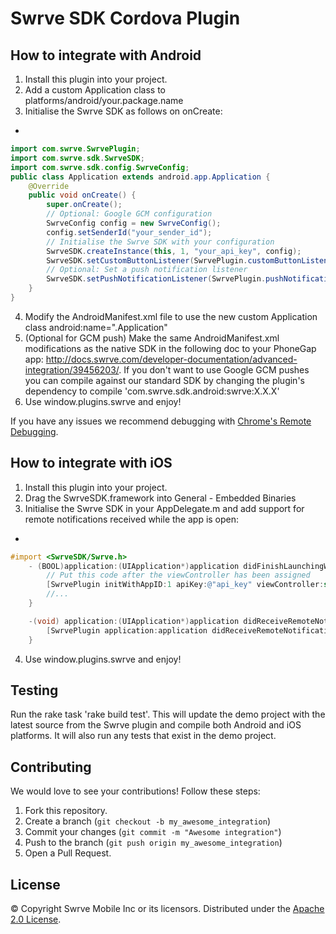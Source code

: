 Swrve SDK Cordova Plugin
========================

How to integrate with Android
-----------------------------
1. Install this plugin into your project.
2. Add a custom Application class to platforms/android/your.package.name
3. Initialise the Swrve SDK as follows on onCreate:
  * 
```Java
import com.swrve.SwrvePlugin;
import com.swrve.sdk.SwrveSDK;
import com.swrve.sdk.config.SwrveConfig;
public class Application extends android.app.Application {
    @Override
    public void onCreate() {
        super.onCreate();
        // Optional: Google GCM configuration
        SwrveConfig config = new SwrveConfig();
        config.setSenderId("your_sender_id");
        // Initialise the Swrve SDK with your configuration
        SwrveSDK.createInstance(this, 1, "your_api_key", config);
        SwrveSDK.setCustomButtonListener(SwrvePlugin.customButtonListener);
        // Optional: Set a push notification listener
        SwrveSDK.setPushNotificationListener(SwrvePlugin.pushNotificationListener);
    }
}
```

4. Modify the AndroidManifest.xml file to use the new custom Application class
android:name=".Application"
5. (Optional for GCM push) Make the same AndroidManifest.xml modifications as the native SDK in the following doc to your PhoneGap app: http://docs.swrve.com/developer-documentation/advanced-integration/39456203/. If you don't want to use Google GCM pushes you can compile against our standard SDK by changing the plugin's dependency to compile 'com.swrve.sdk.android:swrve:X.X.X'
6. Use window.plugins.swrve and enjoy!

If you have any issues we recommend debugging with [Chrome's Remote Debugging](https://developer.chrome.com/devtools/docs/remote-debugging).

How to integrate with iOS
-----------------------------
1. Install this plugin into your project.
2. Drag the SwrveSDK.framework into General - Embedded Binaries
3. Initialise the Swrve SDK in your AppDelegate.m and add support for remote notifications received while the app is open:
  *
```Objective-C
#import <SwrveSDK/Swrve.h>
    - (BOOL)application:(UIApplication*)application didFinishLaunchingWithOptions:(NSDictionary*)launchOptions
        // Put this code after the viewController has been assigned
        [SwrvePlugin initWithAppID:1 apiKey:@"api_key" viewController:self.viewController launchOptions:launchOptions];
        //...
    }

    -(void) application:(UIApplication*)application didReceiveRemoteNotification:(NSDictionary *)userInfo {
        [SwrvePlugin application:application didReceiveRemoteNotification:userInfo];
    }
```
4. Use window.plugins.swrve and enjoy!

Testing
-----------------------------
Run the rake task 'rake build test'. This will update the demo project with the latest source from the Swrve plugin and compile both Android and iOS platforms. It will also run any tests that exist in the demo project.

Contributing
------------
We would love to see your contributions! Follow these steps:

1. Fork this repository.
2. Create a branch (`git checkout -b my_awesome_integration`)
3. Commit your changes (`git commit -m "Awesome integration"`)
4. Push to the branch (`git push origin my_awesome_integration`)
5. Open a Pull Request.

License
-------
© Copyright Swrve Mobile Inc or its licensors. Distributed under the [Apache 2.0 License](LICENSE).